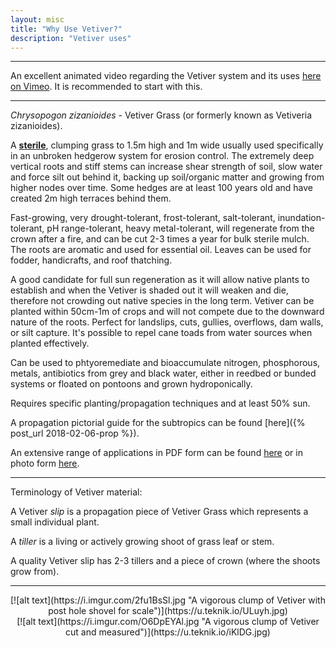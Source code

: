```yaml
---
layout: misc
title: "Why Use Vetiver?"
description: "Vetiver uses"
---
```

___

An excellent animated video regarding the Vetiver system and its uses [here on Vimeo](https://vimeo.com/283084349/893e726b2a). It is recommended to start with this.

___

*Chrysopogon zizanioides* - Vetiver Grass (or formerly known as Vetiveria zizanioides).

A [**sterile**](http://www.vetiver.org/AUS_weediness.pdf), clumping grass to 1.5m high and 1m wide usually used specifically in an unbroken hedgerow system for erosion control. The extremely deep vertical roots and stiff stems can increase shear strength of soil, slow water and force silt out behind it, backing up soil/organic matter and growing from higher nodes over time. Some hedges are at least 100 years old and have created 2m high terraces behind them.

Fast-growing, very drought-tolerant, frost-tolerant, salt-tolerant, inundation-tolerant, pH range-tolerant, heavy metal-tolerant, will regenerate from the crown after a fire, and can be cut 2-3 times a year for bulk sterile mulch. The roots are aromatic and used for essential oil. Leaves can be used for fodder, handicrafts, and roof thatching.

A good candidate for full sun regeneration as it will allow native plants to establish and when the Vetiver is shaded out it will weaken and die, therefore not crowding out native species in the long term. Vetiver can be planted within 50cm-1m of crops and will not compete due to the downward nature of the roots. Perfect for landslips, cuts, gullies, overflows, dam walls, or silt capture. It's possible to repel cane toads from water sources when planted effectively.

Can be used to phtyoremediate and bioaccumulate nitrogen, phosphorous, metals, antibiotics from grey and black water, either in reedbed or bunded systems or floated on pontoons and grown hydroponically.

Requires specific planting/propagation techniques and at least 50% sun.

A propagation pictorial guide for the subtropics can be found [here]({% post_url 2018-02-06-prop %}).

An extensive range of applications in PDF form can be found [here](http://www.vetiver.org/TVN_VS_GAL_HR%20/index.htm) or in photo form [here](https://picasaweb.google.com/112053823950476566695).

___

Terminology of Vetiver material:

A Vetiver *slip* is a propagation piece of Vetiver Grass which represents a small individual plant.

A *tiller* is a living or actively growing shoot of grass leaf or stem.

A quality Vetiver slip has 2-3 tillers and a piece of crown (where the shoots grow from).

___

<div style="text-align:center" markdown="1">
[![alt text](https://i.imgur.com/2fu1BsSl.jpg "A vigorous clump of Vetiver with post hole shovel for scale")](https://u.teknik.io/ULuyh.jpg)
</div>

<div style="text-align:center" markdown="1">
[![alt text](https://i.imgur.com/O6DpEYAl.jpg "A vigorous clump of Vetiver cut and measured")](https://u.teknik.io/iKlDG.jpg)
</div>